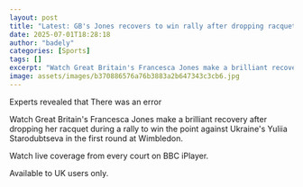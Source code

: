 ```yaml
---
layout: post
title: "Latest: GB's Jones recovers to win rally after dropping racquet"
date: 2025-07-01T18:28:18
author: "badely"
categories: [Sports]
tags: []
excerpt: "Watch Great Britain's Francesca Jones make a brilliant recovery after dropping her racquet during a rally to win the point against Ukraine's Yuliia St"
image: assets/images/b370886576a76b3883a2b647343c3cb6.jpg
---
```


Experts revealed that There was an error

Watch Great Britain's Francesca Jones make a brilliant recovery after dropping her racquet during a rally to win the point against Ukraine's Yuliia Starodubtseva in the first round at Wimbledon.

Watch live coverage from every court on BBC iPlayer.

Available to UK users only.

